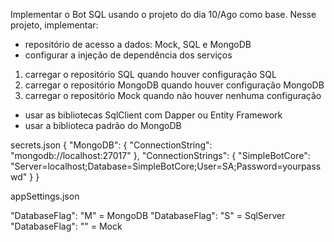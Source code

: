 Implementar o Bot SQL usando o projeto do dia 10/Ago como base. Nesse projeto, implementar:
* repositório de acesso a dados: Mock, SQL e MongoDB
* configurar a injeção de dependência dos serviços
1) carregar o repositório SQL quando houver configuração SQL
2) carregar o repositório MongoDB quando houver configuração MongoDB 
3) carregar o repositório Mock quando não houver nenhuma configuração
* usar as bibliotecas SqlClient com Dapper ou Entity Framework
* usar a biblioteca padrão do MongoDB

secrets.json
  {
    "MongoDB": {
      "ConnectionString": "mongodb://localhost:27017"
    },
    "ConnectionStrings": {
      "SimpleBotCore": "Server=localhost;Database=SimpleBotCore;User=SA;Password=yourpasswd"
    }
  }

appSettings.json

  "DatabaseFlag": "M"  = MongoDB
  "DatabaseFlag": "S"  = SqlServer
  "DatabaseFlag": ""   = Mock

